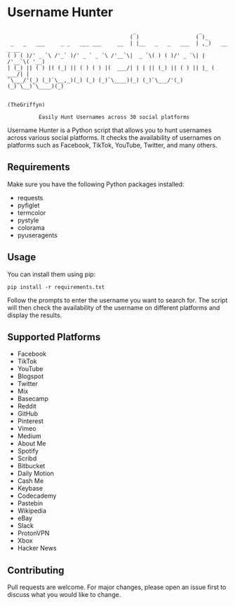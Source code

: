 # Username Hunter
```
                                        _                    _                
                                       ( )                  ( )_              
 _   _   ___     _ _   ___ ___     __  | |__   _   _   ___  | ,_)   __   _ __ 
( ) ( )/' _ `\ /'_` )/' _ ` _ `\ /'__`\|  _ `\( ) ( )/' _ `\| |   /'__`\( '__)
| (_) || ( ) |( (_| || ( ) ( ) |(  ___/| | | || (_) || ( ) || |_ (  ___/| |   
`\___/'(_) (_)`\__,_)(_) (_) (_)`\____)(_) (_)`\___/'(_) (_)`\__)`\____)(_)   
                                                                              
                                                               (TheGriffyn)

          Easily Hunt Usernames across 30 social platforms 
```

Username Hunter is a Python script that allows you to hunt usernames across various social platforms. It checks the availability of usernames on platforms such as Facebook, TikTok, YouTube, Twitter, and many others.

## Requirements

Make sure you have the following Python packages installed:

- requests
- pyfiglet
- termcolor
- pystyle
- colorama
- pyuseragents
## Usage
You can install them using pip:
```
pip install -r requirements.txt
```
Follow the prompts to enter the username you want to search for. The script will then check the availability of the username on different platforms and display the results.

## Supported Platforms

- Facebook
- TikTok
- YouTube
- Blogspot
- Twitter
- Mix
- Basecamp
- Reddit
- GitHub
- Pinterest
- Vimeo
- Medium
- About Me
- Spotify
- Scribd
- Bitbucket
- Daily Motion
- Cash Me
- Keybase
- Codecademy
- Pastebin
- Wikipedia
- eBay
- Slack
- ProtonVPN
- Xbox
- Hacker News

## Contributing

Pull requests are welcome. For major changes, please open an issue first to discuss what you would like to change.

